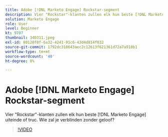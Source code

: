 ```yaml
---
title: Adobe [!DNL Marketo Engage] Rockstar-segment
description: Vier "Rockstar"-klanten zullen elk hun beste [!DNL Marketo Engage] uiteinde of truc. Wie zal je verblinden zonder geloof?
solution: Marketo Engage
role: User
level: Beginner
kt: 9707
thumbnail: 340311.jpeg
exl-id: 80120f0f-6a32-4241-91c6-43d4d814f032
source-git-commit: 1792dc318643aec2c12613f621361d72a7a918b1
workflow-type: tm+mt
source-wordcount: '40'
ht-degree: 0%

---
```


# Adobe [!DNL Marketo Engage] Rockstar-segment

Vier &quot;Rockstar&quot;-klanten zullen elk hun beste [!DNL Marketo Engage] uiteinde of truc. Wie zal je verblinden zonder geloof?

>[!VIDEO](https://video.tv.adobe.com/v/340311/?quality=12&learn=on)
